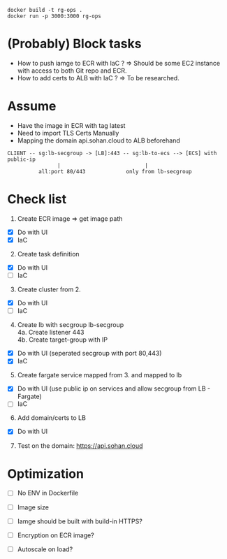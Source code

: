 ```
docker build -t rg-ops .
docker run -p 3000:3000 rg-ops
```

# (Probably) Block tasks 
- How to push iamge to ECR with IaC ? => Should be some EC2 instance with access to both Git repo and ECR.
- How to add certs to ALB with IaC ? => To be researched.

# Assume
+ Have the image in ECR with tag latest
+ Need to import TLS Certs Manually
+ Mapping the domain api.sohan.cloud to ALB beforehand

```
CLIENT -- sg:lb-secgroup -> [LB]:443 -- sg:lb-to-ecs --> [ECS] with public-ip
                |                           |
          all:port 80/443             only from lb-secgroup
```

# Check list
1. Create ECR image => get image path 

- [x] Do with UI
- [x] IaC

2. Create task definition

- [x] Do with UI
- [ ] IaC

3. Create cluster from 2.

- [x] Do with UI
- [ ] IaC

4. Create lb with secgroup lb-secgroup <br>
4a. Create listener 443 <br>
4b. Create target-group with IP

- [x] Do with UI (seperated secgroup with port 80,443)
- [x] IaC

5. Create fargate service mapped from 3. and mapped to lb

- [x] Do with UI (use public ip on services and allow secgroup from LB - Fargate)
- [ ] IaC

6. Add domain/certs to LB

- [x] Do with UI 

7. Test on the domain: https://api.sohan.cloud


# Optimization
- [ ] No ENV in Dockerfile 
- [ ] Image size
- [ ] Iamge should be built with build-in HTTPS?
- [ ] Encryption on ECR image?
- [ ] Autoscale on load?

